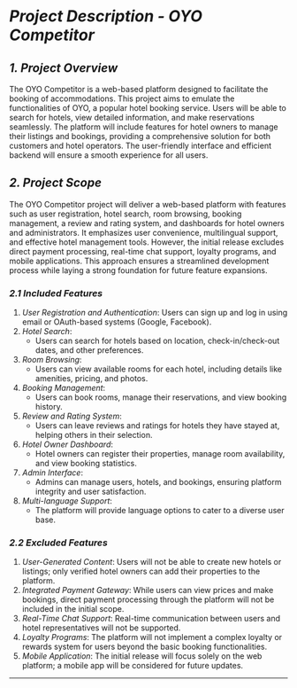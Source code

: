 
# *Project Description - OYO Competitor*

## *1. Project Overview*
The OYO Competitor is a web-based platform designed to facilitate the booking of accommodations. This project aims to emulate the functionalities of OYO, a popular hotel booking service. Users will be able to search for hotels, view detailed information, and make reservations seamlessly. The platform will include features for hotel owners to manage their listings and bookings, providing a comprehensive solution for both customers and hotel operators. The user-friendly interface and efficient backend will ensure a smooth experience for all users.

## *2. Project Scope*
The OYO Competitor project will deliver a web-based platform with features such as user registration, hotel search, room browsing, booking management, a review and rating system, and dashboards for hotel owners and administrators. It emphasizes user convenience, multilingual support, and effective hotel management tools. However, the initial release excludes direct payment processing, real-time chat support, loyalty programs, and mobile applications. This approach ensures a streamlined development process while laying a strong foundation for future feature expansions.


### *2.1 Included Features*
1. *User Registration and Authentication*: Users can sign up and log in using email or OAuth-based systems (Google, Facebook).
2. *Hotel Search*: 
    - Users can search for hotels based on location, check-in/check-out dates, and other preferences.
3. *Room Browsing*: 
    - Users can view available rooms for each hotel, including details like amenities, pricing, and photos.
4. *Booking Management*: 
    - Users can book rooms, manage their reservations, and view booking history.
5. *Review and Rating System*: 
    - Users can leave reviews and ratings for hotels they have stayed at, helping others in their selection.
6. *Hotel Owner Dashboard*: 
    - Hotel owners can register their properties, manage room availability, and view booking statistics.
7. *Admin Interface*: 
    - Admins can manage users, hotels, and bookings, ensuring platform integrity and user satisfaction.
8. *Multi-language Support*: 
    - The platform will provide language options to cater to a diverse user base.

### *2.2 Excluded Features*
1. *User-Generated Content*: Users will not be able to create new hotels or listings; only verified hotel owners can add their properties to the platform.
2. *Integrated Payment Gateway*: While users can view prices and make bookings, direct payment processing through the platform will not be included in the initial scope.
3. *Real-Time Chat Support*: Real-time communication between users and hotel representatives will not be supported.
4. *Loyalty Programs*: The platform will not implement a complex loyalty or rewards system for users beyond the basic booking functionalities.
5. *Mobile Application*: The initial release will focus solely on the web platform; a mobile app will be considered for future updates.

---

